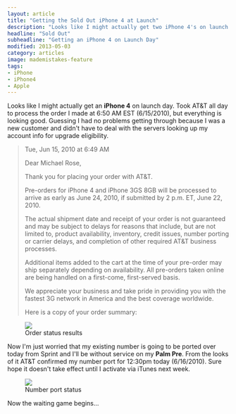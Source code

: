 ```yaml
---
layout: article
title: "Getting the Sold Out iPhone 4 at Launch"
description: "Looks like I might actually get two iPhone 4's on launch day."
headline: "Sold Out"
subheadline: "Getting an iPhone 4 on Launch Day"
modified: 2013-05-03
category: articles
image: mademistakes-feature 
tags: 
- iPhone
- iPhone4
- Apple
---
```

Looks like I might actually get an **iPhone 4** on launch day. Took AT&T all day to process the order I made at 6:50 AM EST (6/15/2010), but everything is looking good. Guessing I had no problems getting through because I was a new customer and didn't have to deal with the servers looking up my account info for upgrade eligibility.

> Tue, Jun 15, 2010 at 6:49 AM
>
> Dear Michael Rose,
>
> Thank you for placing your order with AT&T.
>
> Pre-orders for iPhone 4 and iPhone 3GS 8GB will be processed to arrive as early as June 24, 2010, if submitted by 2 p.m. ET, June 22, 2010.
>
> The actual shipment date and receipt of your order is not guaranteed and may be subject to delays for reasons that include, but are not limited to, product availability, inventory, credit issues, number porting or carrier delays, and completion of other required AT&T business processes.
>
> Additional items added to the cart at the time of your pre-order may ship separately depending on availability. All pre-orders taken online are being handled on a first-come, first-served basis.
>
> We appreciate your business and take pride in providing you with the fastest 3G network in America and the best coverage worldwide.
>
> Here is a copy of your order summary:

<figure>
	<img src="http://media.tumblr.com/tumblr_l43wykpMza1qz8n9n.jpg" />
	<figcaption>Order status results</figcaption>
</figure>

Now I'm just worried that my existing number is going to be ported over today from Sprint and I'll be without service on my **Palm Pre**. From the looks of it AT&T confirmed my number port for 12:30pm today (6/16/2010). Sure hope it doesn't take effect until I activate via iTunes next week.

<figure>
	<img src="http://media.tumblr.com/tumblr_l43wq0y1Hq1qz8n9n.jpg" />
	<figcaption>Number port status</figcaption>
</figure>

Now the waiting game begins...
